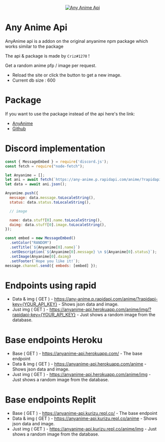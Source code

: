 <p align="center">
  <a href="https://www.npmjs.com/package/anyanime">
    <img src="https://media.discordapp.net/attachments/953273278770860082/954403125584871454/anyanimeapi.png?width=1279&height=196" alt="Any Anime Api">
  </a>
</p>

# Any Anime Api

AnyAnime api is a addon on the original anyanime npm package which works similar to the package

The api & package is made by `Criz#1270` !

Get a random anime pfp / image per request.

- Reload the site or click the button to get a new image.
- Current db size : 600

# Package

If you want to use the package instead of the api here's the link:

- [AnyAnime](https://www.npmjs.com/package/anyanime/)
- [Github](https://github.com/crizmo/AnyAnime)

# Discord implementation

```javascript
const { MessageEmbed } = require('discord.js');
const fetch = require("node-fetch");

let Anyanime = [];
let ani = await fetch(`https://any-anime.p.rapidapi.com/anime/?rapidapi-key={YOUR_API_KEY}`);
let data = await ani.json();

Anyanime.push({
  message: data.message.toLocaleString(),
  status: data.status.toLocaleString(),

  // image

  name: data.stuff[0].name.toLocaleString(),
  daimg: data.stuff[0].image.toLocaleString(),
});

const embed = new MessageEmbed()
  .setColor("RANDOM")
  .setTitle(`${Anyanime[0].name}`)
  .setDescription(`${Anyanime[0].message} \n ${Anyanime[0].status}`);
  .setImage(Anyanime[0].daimg)
  .setFooter(`Hope you like it!`);
message.channel.send({ embeds: [embed] });

```

# Endpoints using rapid

- Data & img ( GET ) - https://any-anime.p.rapidapi.com/anime/?rapidapi-key={YOUR_API_KEY} - Shows json data and image.
- Just img ( GET ) - https://anyanime-api.herokuapp.com/anime/img/?rapidapi-key={YOUR_API_KEY} - Just shows a random image from the database.

# Base endpoints Heroku

- Base ( GET ) - https://anyanime-api.herokuapp.com/ - The base endpoint
- Data & img ( GET ) - https://anyanime-api.herokuapp.com/anime - Shows json data and image.
- Just img ( GET ) - https://anyanime-api.herokuapp.com/anime/img - Just shows a random image from the database.

# Base endpoints Replit

- Base ( GET ) - https://anyanime-api.kurizu.repl.co/ - The base endpoint
- Data & img ( GET ) - https://anyanime-api.kurizu.repl.co/anime - Shows json data and image.
- Just img ( GET ) - https://anyanime-api.kurizu.repl.co/anime/img - Just shows a random image from the database.